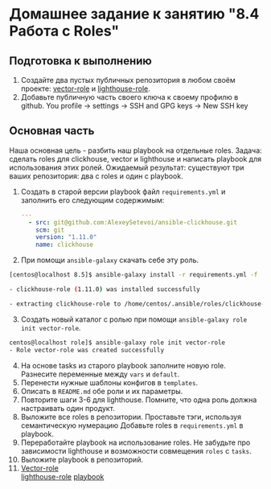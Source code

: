 # Домашнее задание к занятию "8.4 Работа с Roles"

## Подготовка к выполнению
1. Создайте два пустых публичных репозитория в любом своём проекте: [vector-role](https://github.com/AlekseyDrobnyi/vector.git) и [lighthouse-role](https://github.com/AlekseyDrobnyi/lighthouse-role.git).
2. Добавьте публичную часть своего ключа к своему профилю в github.
You profile -> settings -> SSH and GPG keys -> New SSH key

## Основная часть

Наша основная цель - разбить наш playbook на отдельные roles. Задача: сделать roles для clickhouse, vector и lighthouse и написать playbook для использования этих ролей. Ожидаемый результат: существуют три ваших репозитория: два с roles и один с playbook.

1. Создать в старой версии playbook файл `requirements.yml` и заполнить его следующим содержимым:

   ```yaml
   ---
     - src: git@github.com:AlexeySetevoi/ansible-clickhouse.git
       scm: git
       version: "1.11.0"
       name: clickhouse 
   ```

2. При помощи `ansible-galaxy` скачать себе эту роль.
```bash
[centos@localhost 8.5]$ ansible-galaxy install -r requirements.yml -f

- clickhouse-role (1.11.0) was installed successfully

- extracting clickhouse-role to /home/centos/.ansible/roles/clickhouse-role
```

3. Создать новый каталог с ролью при помощи `ansible-galaxy role init vector-role`.
```bash
centos@localhost role]$ ansible-galaxy role init vector-role
- Role vector-role was created successfully
```
4. На основе tasks из старого playbook заполните новую role. Разнесите переменные между `vars` и `default`. 
5. Перенести нужные шаблоны конфигов в `templates`.
6. Описать в `README.md` обе роли и их параметры.
7. Повторите шаги 3-6 для lighthouse. Помните, что одна роль должна настраивать один продукт.
8. Выложите все roles в репозитории. Проставьте тэги, используя семантическую нумерацию Добавьте roles в `requirements.yml` в playbook.
9. Переработайте playbook на использование roles. Не забудьте про зависимости lighthouse и возможности совмещения `roles` с `tasks`.
10. Выложите playbook в репозиторий.
11. [Vector-role](https://github.com/AlekseyDrobnyi/vector.git)  
[lighthouse-role](https://github.com/AlekseyDrobnyi/lighthouse-role.git)
[playbook](https://github.com/AlekseyDrobnyi/netology_devops/tree/main/8.4/playbook)


